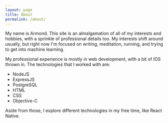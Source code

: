 ```yaml
---
layout: page
title: About
permalink: /about/
---
```

                    
My name is Armond. This site is an almalgamation of all of my interests and hobbies, with a sprinkle of professional details too.
My interests shift around usually, but right now I'm focused on writing, meditation, running, and trying to get into machine learning.

My professional experience is mostly in web development, with a bit of IOS thrown in.
The technologies that I worked with are:


* NodeJS
* ExpressJS
* PostgreSQL
* HTML 
* CSS
* Objective-C

Aside from those, I explore different technologies in my free time, like React Native.
